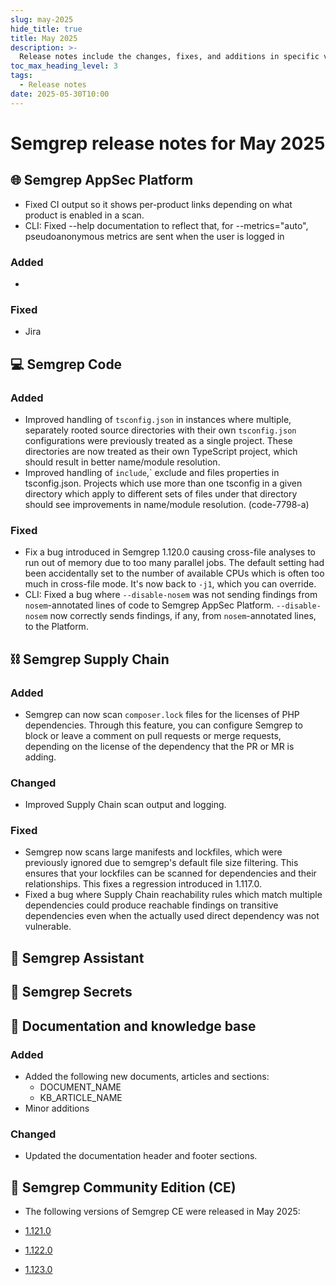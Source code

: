 ```yaml
---
slug: may-2025
hide_title: true
title: May 2025
description: >-
  Release notes include the changes, fixes, and additions in specific versions of Semgrep.
toc_max_heading_level: 3
tags:
  - Release notes
date: 2025-05-30T10:00
---
```


# Semgrep release notes for May 2025

<!-- Remember to update latest endpoint -->
<!-- Remember to update index page -->


## 🌐 Semgrep AppSec Platform
<!-- katie -->

- Fixed CI output so it shows per-product links depending on what product is enabled in a scan.
- CLI: Fixed --help documentation to reflect that, for --metrics="auto", pseudoanonymous metrics are sent when the user is logged in
### Added

- <!-- /21045 -->

### Fixed

- Jira <!-- pull/21132  -->

## 💻 Semgrep Code

### Added

- Improved handling of `tsconfig.json` in instances where multiple, separately rooted source directories with their own `tsconfig.json` configurations were previously treated as a single project. These directories are now treated as their own TypeScript project, which should result in better name/module resolution.
- Improved handling of `include`,` exclude and files properties in tsconfig.json. Projects which use more than one tsconfig in a given directory which apply to different sets of files under that directory should see improvements in name/module resolution. (code-7798-a)

### Fixed

- Fix a bug introduced in Semgrep 1.120.0 causing cross-file analyses to run out of memory due to too many parallel jobs. The default setting had been accidentally set to the number of available CPUs which is often too much in cross-file mode. It's now back to `-j1`, which you can override. 
- CLI: Fixed a bug where `--disable-nosem` was not sending findings from `nosem`-annotated lines of code to Semgrep AppSec Platform. `--disable-nosem` now correctly sends findings, if any, from `nosem`-annotated lines, to the Platform.

## ⛓️ Semgrep Supply Chain

### Added

- Semgrep can now scan `composer.lock` files for the licenses of PHP dependencies. Through this feature, you can configure Semgrep to block or leave a comment on pull requests or merge requests, depending on the license of the dependency that the PR or MR is adding.

### Changed

- Improved Supply Chain scan output and logging.

### Fixed

- Semgrep now scans large manifests and lockfiles, which were previously ignored due to semgrep's default file size filtering. This ensures that your lockfiles can be scanned for dependencies and their relationships. This fixes a regression introduced in 1.117.0. 
- Fixed a bug where Supply Chain reachability rules which match multiple dependencies could produce reachable findings on transitive dependencies even when the actually used direct dependency was not vulnerable.

## 🤖 Semgrep Assistant

<!-- katie -->

## 🔐 Semgrep Secrets

<!-- katie -->

## 📝 Documentation and knowledge base

<!-- sara -->

### Added

- Added the following new documents, articles and sections:
  - DOCUMENT_NAME
  - KB_ARTICLE_NAME
- Minor additions

### Changed

- Updated the documentation header and footer sections.

## 🔧 Semgrep Community Edition (CE)

<!-- sara -->

* The following versions of Semgrep CE were released in May 2025:

* [<i class="fas fa-external-link fa-xs"></i>1.121.0](https://github.com/semgrep/semgrep/releases/tag/v1.121.0)
* [<i class="fas fa-external-link fa-xs"></i>1.122.0](https://github.com/semgrep/semgrep/releases/tag/v1.122.0)
* [<i class="fas fa-external-link fa-xs"></i>1.123.0](https://github.com/semgrep/semgrep/releases/tag/v1.123.0)
